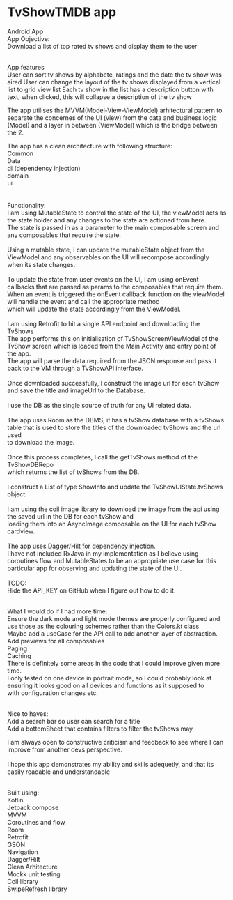 # TvShowTMDB app

Android App <br />
App Objective: <br />
Download a list of top rated tv shows and display them to the user <br /> <br />

App features<br />
User can sort tv shows by alphabete, ratings and the date the tv show was aired
User can change the layout of the tv shows displayed from a vertical list to grid view list
Each tv show in the list has a description button with text, when clicked, this will collapse a description of the tv show

The app utilises the MVVM(Model-View-ViewModel) arhitectural pattern to separate the concernes of the UI (view) from the data and business logic (Model) 
and a layer in between (ViewModel) which is the bridge between the 2.

The app has a clean architecture with following structure: <br />
Common <br />
Data <br />
di (dependency injection) <br />
domain <br />
ui <br />
<br /><br />
Functionality: <br />
I am using MutableState to control the state of the UI, the viewModel acts as the state holder and any changes to the state are actioned from here.<br />
The state is passed in as a parameter to the main composable screen and any composables that require the state.
<br /><br />
Using a mutable state, I can update the mutableState object from the ViewModel and any observables on the UI will recompose accordingly when its state changes.<br />
<br />
To update the state from user events on the UI, I am using onEvent callbacks that are passed as params to the composables that require them.<br />
When an event is triggered the onEvent callback function on the viewModel will handle the event and call the appropriate method <br />
which will update the state accordingly from the ViewModel.<br />
<br />
I am using Retrofit to hit a single API endpoint and downloading the TvShows<br />
The app performs this on initialisation of TvShowScreenViewModel of the TvShow screen which is loaded from the Main Activity and entry point of the app.<br />
The app will parse the data required from the JSON response and pass it back to the VM through a TvShowAPI interface.<br />
<br />
Once downloaded successfully, I construct the image url for each tvShow and save the title and imageUrl to the Database.<br />
<br />
I use the DB as the single source of truth for any UI related data.<br />
<br />
The app uses Room as the DBMS, it has a tvShow database with a tvShows table that is used to store the titles of the downloaded tvShows and the url used<br /> to download the image.<br />
<br />
Once this process completes, I call the getTvShows method of the TvShowDBRepo <br />
which returns the list of tvShows from the DB. <br />
<br />
I construct a List of type ShowInfo and update the TvShowUIState.tvShows object.<br />
<br />
I am using the coil image library to download the image from the api using the saved url in the DB for each tvShow and <br />
loading them into an AsyncImage composable on the UI for each tvShow cardview.<br />
<br />
The app uses Dagger/Hilt for dependency injection.
<br />
I have not included RxJava in my implementation as I believe using coroutines flow and MutableStates to be an appropriate use case for this particular app for observing and updating the state of the UI.
<br /><br />
TODO:<br />
Hide the API_KEY on GitHub when I figure out how to do it.<br /><br />

What I would do if I had more time:<br />
Ensure the dark mode and light mode themes are properly configured and use those as the colouring schemes rather than the Colors.kt class
<br />
Maybe add a useCase for the API call to add another layer of abstraction.
<br />
Add previews for all composables <br />
Paging <br />
Caching <br />
There is definitely some areas in the code that I could improve given more time. <br />
I only tested on one device in portrait mode, so I could probably look at ensuring it looks good on all devices and functions as it supposed to
<br />
with configuration changes etc.
<br />

<br />
Nice to haves:<br />
Add a search bar so user can search for a title<br />
Add a bottomSheet that contains filters to filter the tvShows may<br />


I am always open to constructive criticism and feedback to see where I can improve from another devs perspective.<br />
<br />
I hope this app demonstrates my ability and skills adequetly, and that its easily readable and understandable<br /><br />


Built using: <br />
Kotlin <br />
Jetpack compose <br />
MVVM <br />
Coroutines and flow<br />
Room <br />
Retrofit <br />
GSON <br />
Navigation <br />
Dagger/Hilt <br />
Clean Arhitecture <br />
Mockk unit testing <br />
Coil library <br />
SwipeRefresh library
